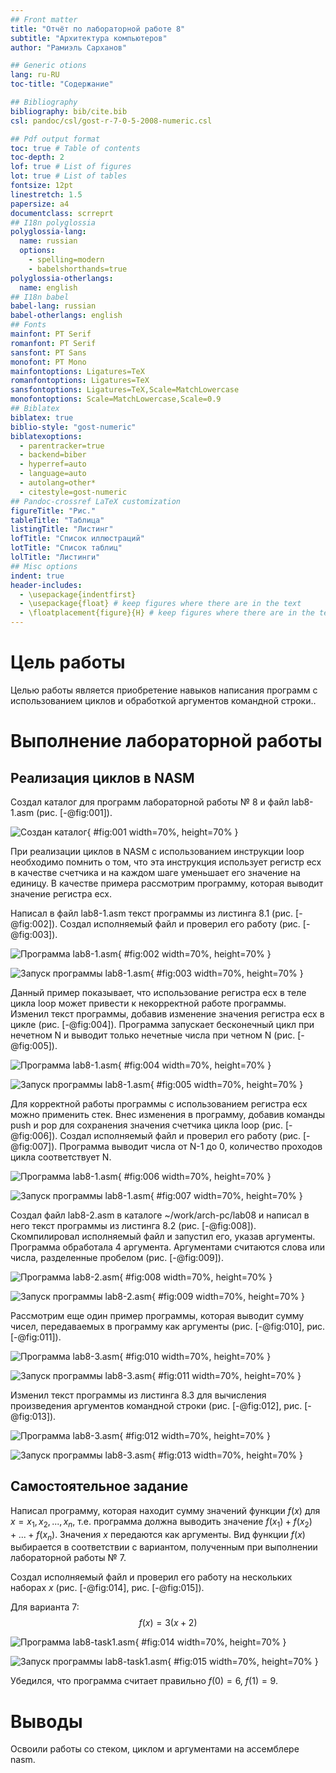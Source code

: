 ```yaml
---
## Front matter
title: "Отчёт по лабораторной работе 8"
subtitle: "Архитектура компьютеров"
author: "Рамиэль Сарханов"

## Generic otions
lang: ru-RU
toc-title: "Содержание"

## Bibliography
bibliography: bib/cite.bib
csl: pandoc/csl/gost-r-7-0-5-2008-numeric.csl

## Pdf output format
toc: true # Table of contents
toc-depth: 2
lof: true # List of figures
lot: true # List of tables
fontsize: 12pt
linestretch: 1.5
papersize: a4
documentclass: scrreprt
## I18n polyglossia
polyglossia-lang:
  name: russian
  options:
	- spelling=modern
	- babelshorthands=true
polyglossia-otherlangs:
  name: english
## I18n babel
babel-lang: russian
babel-otherlangs: english
## Fonts
mainfont: PT Serif
romanfont: PT Serif
sansfont: PT Sans
monofont: PT Mono
mainfontoptions: Ligatures=TeX
romanfontoptions: Ligatures=TeX
sansfontoptions: Ligatures=TeX,Scale=MatchLowercase
monofontoptions: Scale=MatchLowercase,Scale=0.9
## Biblatex
biblatex: true
biblio-style: "gost-numeric"
biblatexoptions:
  - parentracker=true
  - backend=biber
  - hyperref=auto
  - language=auto
  - autolang=other*
  - citestyle=gost-numeric
## Pandoc-crossref LaTeX customization
figureTitle: "Рис."
tableTitle: "Таблица"
listingTitle: "Листинг"
lofTitle: "Список иллюстраций"
lotTitle: "Список таблиц"
lolTitle: "Листинги"
## Misc options
indent: true
header-includes:
  - \usepackage{indentfirst}
  - \usepackage{float} # keep figures where there are in the text
  - \floatplacement{figure}{H} # keep figures where there are in the text
---
```


# Цель работы

Целью работы является приобретение навыков написания программ с использованием циклов и обработкой аргументов командной строки..

# Выполнение лабораторной работы

## Реализация циклов в NASM

Создал каталог для программ лабораторной работы № 8 и файл lab8-1.asm (рис. [-@fig:001]).

![Создан каталог](image/01.png){ #fig:001 width=70%, height=70% }

При реализации циклов в NASM с использованием инструкции loop необходимо помнить о том, что эта инструкция использует регистр ecx в качестве счетчика и на каждом шаге уменьшает его значение на единицу. В качестве примера рассмотрим программу, которая выводит значение регистра ecx. 

Написал в файл lab8-1.asm текст программы из листинга 8.1 (рис. [-@fig:002]). Создал исполняемый файл и проверил его работу (рис. [-@fig:003]).

![Программа lab8-1.asm](image/02.png){ #fig:002 width=70%, height=70% }

![Запуск программы lab8-1.asm](image/03.png){ #fig:003 width=70%, height=70% }

Данный пример показывает, что использование регистра ecx в теле цикла loop может привести к некорректной работе программы. 
Изменил текст программы, добавив изменение значения регистра ecx в цикле (рис. [-@fig:004]). Программа запускает бесконечный цикл при нечетном N и выводит только нечетные числа при четном N (рис. [-@fig:005]).

![Программа lab8-1.asm](image/04.png){ #fig:004 width=70%, height=70% }

![Запуск программы lab8-1.asm](image/05.png){ #fig:005 width=70%, height=70% }

Для корректной работы программы с использованием регистра ecx можно применить стек. Внес изменения в программу, добавив команды push и pop для сохранения значения счетчика цикла loop (рис. [-@fig:006]). Создал исполняемый файл и проверил его работу (рис. [-@fig:007]). Программа выводит числа от N-1 до 0, количество проходов цикла соответствует N.

![Программа lab8-1.asm](image/06.png){ #fig:006 width=70%, height=70% }

![Запуск программы lab8-1.asm](image/07.png){ #fig:007 width=70%, height=70% }

Создал файл lab8-2.asm в каталоге ~/work/arch-pc/lab08 и написал в него текст программы из листинга 8.2 (рис. [-@fig:008]). Скомпилировал исполняемый файл и запустил его, указав аргументы. Программа обработала 4 аргумента. Аргументами считаются слова или числа, разделенные пробелом (рис. [-@fig:009]).

![Программа lab8-2.asm](image/08.png){ #fig:008 width=70%, height=70% }

![Запуск программы lab8-2.asm](image/09.png){ #fig:009 width=70%, height=70% }

Рассмотрим еще один пример программы, которая выводит сумму чисел, передаваемых в программу как аргументы (рис. [-@fig:010], рис. [-@fig:011]).

![Программа lab8-3.asm](image/10.png){ #fig:010 width=70%, height=70% }

![Запуск программы lab8-3.asm](image/11.png){ #fig:011 width=70%, height=70% }

Изменил текст программы из листинга 8.3 для вычисления произведения аргументов командной строки (рис. [-@fig:012], рис. [-@fig:013]).

![Программа lab8-3.asm](image/12.png){ #fig:012 width=70%, height=70% }

![Запуск программы lab8-3.asm](image/13.png){ #fig:013 width=70%, height=70% }

## Самостоятельное задание

Написал программу, которая находит сумму значений функции $f(x)$ для $x = x_1, x_2, ..., x_n$, т.е. программа должна выводить значение $f(x_1) + f(x_2) + ... + f(x_n)$. Значения $x$ передаются как аргументы. Вид функции $f(x)$ выбирается в соответствии с вариантом, полученным при выполнении лабораторной работы № 7. 

Создал исполняемый файл и проверил его работу на нескольких наборах $x$ (рис. [-@fig:014], рис. [-@fig:015]).

Для варианта 7: $$f(x) = 3(x+2)$$

![Программа lab8-task1.asm](image/14.png){ #fig:014 width=70%, height=70% }

![Запуск программы lab8-task1.asm](image/15.png){ #fig:015 width=70%, height=70% }

Убедился, что программа считает правильно $f(0)=6$, $f(1)=9$.


# Выводы

Освоили работы со стеком, циклом и аргументами на ассемблере nasm.